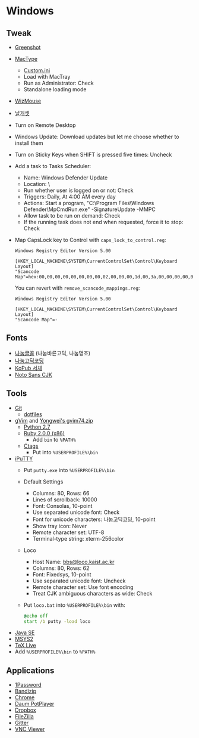 # Windows

## Tweak

- [Greenshot](http://getgreenshot.org)
- [MacType](https://code.google.com/p/mactype/)
    - [Custom.ini](https://www.dropbox.com/s/ass01wzc9l3zwoz/Custom.ini?dl=0)
    - Load with MacTray
    - Run as Administrator: Check
    - Standalone loading mode
- [WizMouse](http://antibody-software.com/web/software/software/wizmouse-makes-your-mouse-wheel-work-on-the-window-under-the-mouse/)
- [날개셋](http://moogi.new21.org/prg4.html)
- Turn on Remote Desktop
- Windows Update: Download updates but let me choose whether to install them
- Turn on Sticky Keys when SHIFT is pressed five times: Uncheck
- Add a task to Tasks Scheduler:
    - Name: Windows Defender Update
    - Location: \
    - Run whether user is logged on or not: Check
    - Triggers: Daily, At 4:00 AM every day
    - Actions: Start a program, "C:\Program Files\Windows Defender\MpCmdRun.exe" -SignatureUpdate -MMPC
    - Allow task to be run on demand: Check
    - If the running task does not end when requested, force it to stop: Check
- Map CapsLock key to Control with `caps_lock_to_control.reg`:

  ``` registry
  Windows Registry Editor Version 5.00

  [HKEY_LOCAL_MACHINE\SYSTEM\CurrentControlSet\Control\Keyboard Layout]
  "Scancode Map"=hex:00,00,00,00,00,00,00,00,02,00,00,00,1d,00,3a,00,00,00,00,00
  ```

  You can revert with `remove_scancode_mappings.reg`:

  ``` registry
  Windows Registry Editor Version 5.00

  [HKEY_LOCAL_MACHINE\SYSTEM\CurrentControlSet\Control\Keyboard Layout]
  "Scancode Map"=-
  ```

## Fonts

- [나눔글꼴](http://hangeul.naver.com/font) (나눔바른고딕, 나눔명조)
- [나눔고딕코딩](http://dev.naver.com/projects/nanumfont/)
- [KoPub 서체](http://www.kopus.org/biz/electronic/font.aspx)
- [Noto Sans CJK](https://www.google.com/get/noto/help/cjk/)

## Tools

- [Git](http://git-scm.com)
    - [dotfiles](https://github.com/yous/dotfiles)
- [gVim](http://www.vim.org/download.php#pc) and [Yongwei's gvim74.zip](http://wyw.dcweb.cn/#download)
    - [Python 2.7](https://www.python.org/downloads/)
    - [Ruby 2.0.0 (x86)](http://rubyinstaller.org/downloads/)
        - Add `bin` to `%PATH%`
    - [Ctags](http://ctags.sourceforge.net)
        - Put into `%USERPROFILE%\bin`
- [iPuTTY](https://bitbucket.org/daybreaker/iputty)
    - Put `putty.exe` into `%USERPROFILE%\bin`
    - Default Settings
        - Columns: 80, Rows: 66
        - Lines of scrollback: 10000
        - Font: Consolas, 10-point
        - Use separated unicode font: Check
        - Font for unicode characters: 나눔고딕코딩, 10-point
        - Show tray icon: Never
        - Remote character set: UTF-8
        - Terminal-type string: xterm-256color
    - Loco
        - Host Name: bbs@loco.kaist.ac.kr
        - Columns: 80, Rows: 62
        - Font: Fixedsys, 10-point
        - Use separated unicode font: Uncheck
        - Remote character set: Use font encoding
        - Treat CJK ambiguous characters as wide: Check
    - Put `loco.bat` into `%USERPROFILE%\bin` with:

      ``` bat
      @echo off
      start /b putty -load loco
      ```
- [Java SE](http://www.oracle.com/technetwork/java/javase/downloads/index.html)
- [MSYS2](https://msys2.github.io)
- [TeX Live](https://www.tug.org/texlive/acquire-netinstall.html)
- Add `%USERPROFILE%\bin` to `%PATH%`

## Applications

- [1Password](https://agilebits.com/onepassword)
- [Bandizip](http://www.bandisoft.co.kr/bandizip/)
- [Chrome](https://www.google.com/chrome/)
- [Daum PotPlayer](http://tvpot.daum.net/application/PotPlayer.do)
- [Dropbox](https://www.dropbox.com/install)
- [FileZilla](https://filezilla-project.org)
- [Gitter](https://gitter.im)
- [VNC Viewer](https://www.realvnc.com/download/viewer/)
